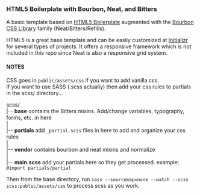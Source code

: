 ### HTML5 Boilerplate with Bourbon, Neat, and Bitters
A basic template based on [HTML5 Boilerplate](https://github.com/h5bp/html5-boilerplate) augmented with the [Bourbon CSS Library](http://bourbon.io/) family (Neat/Bitters/Refills).  

HTML5 is a great base template and can be easily customized at [Initializr](http://www.initializr.com/) for several types of projects. It offers a responsive framework which is not included in this repo since Neat is also a responsive grid system.

#### NOTES
CSS goes in `public/assets/css` if you want to add vanilla css.  
If you want to use SASS (.scss actually) then add your css rules to partials in the scss/ directory...  

scss/  
|-- **base** contains the Bitters mixins. Add/change variables, typography, forms, etc. in here  
|  
|-- **partials** add `_partial.scss` files in here to add and organize your css rules  
|  
|-- **vendor** contains bourbon and neat mixins and normalize  
|  
|-- **main.scss** add your partials here so they get processed. example: `@import partials/partial`  

Then from the base directory, run `sass --sourcemap=none --watch --scss scss:public/assets/css` to process scss as you work.  